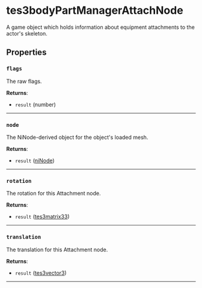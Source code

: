 <!---
	This file is autogenerated. Do not edit this file manually. Your changes will be ignored.
	More information: https://github.com/MWSE/MWSE/tree/master/docs
-->

# tes3bodyPartManagerAttachNode

A game object which holds information about equipment attachments to the actor's skeleton.

## Properties

### `flags`
<div class="search_terms" style="display: none">flags</div>

The raw flags.

**Returns**:

* `result` (number)

***

### `node`
<div class="search_terms" style="display: none">node</div>

The NiNode-derived object for the object's loaded mesh.

**Returns**:

* `result` ([niNode](../../types/niNode))

***

### `rotation`
<div class="search_terms" style="display: none">rotation</div>

The rotation for this Attachment node.

**Returns**:

* `result` ([tes3matrix33](../../types/tes3matrix33))

***

### `translation`
<div class="search_terms" style="display: none">translation</div>

The translation for this Attachment node.

**Returns**:

* `result` ([tes3vector3](../../types/tes3vector3))

***

